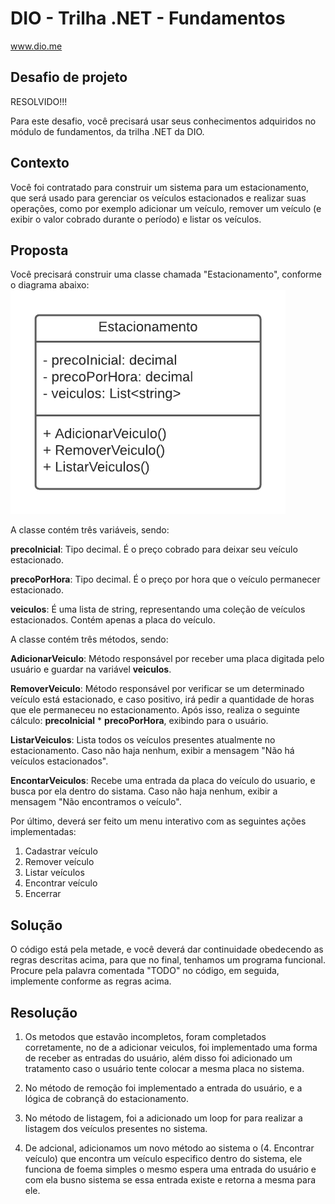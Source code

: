 # DIO - Trilha .NET - Fundamentos
www.dio.me

## Desafio de projeto
RESOLVIDO!!!

Para este desafio, você precisará usar seus conhecimentos adquiridos no módulo de fundamentos, da trilha .NET da DIO.

## Contexto
Você foi contratado para construir um sistema para um estacionamento, que será usado para gerenciar os veículos estacionados e realizar suas operações, como por exemplo adicionar um veículo, remover um veículo (e exibir o valor cobrado durante o período) e listar os veículos.

## Proposta
Você precisará construir uma classe chamada "Estacionamento", conforme o diagrama abaixo:
![Diagrama de classe estacionamento](diagrama_classe_estacionamento.png)

A classe contém três variáveis, sendo:

**precoInicial**: Tipo decimal. É o preço cobrado para deixar seu veículo estacionado.

**precoPorHora**: Tipo decimal. É o preço por hora que o veículo permanecer estacionado.

**veiculos**: É uma lista de string, representando uma coleção de veículos estacionados. Contém apenas a placa do veículo.

A classe contém três métodos, sendo:

**AdicionarVeiculo**: Método responsável por receber uma placa digitada pelo usuário e guardar na variável **veiculos**.

**RemoverVeiculo**: Método responsável por verificar se um determinado veículo está estacionado, e caso positivo, irá pedir a quantidade de horas que ele permaneceu no estacionamento. Após isso, realiza o seguinte cálculo: **precoInicial** * **precoPorHora**, exibindo para o usuário.

**ListarVeiculos**: Lista todos os veículos presentes atualmente no estacionamento. Caso não haja nenhum, exibir a mensagem "Não há veículos estacionados".

**EncontarVeiculos**: Recebe uma entrada da placa do veículo do usuario, e busca por ela dentro do sistama. Caso não haja nenhum, exibir a mensagem "Não encontramos o veículo".

Por último, deverá ser feito um menu interativo com as seguintes ações implementadas:
1. Cadastrar veículo
2. Remover veículo
3. Listar veículos
4. Encontrar veículo
5. Encerrar


## Solução
O código está pela metade, e você deverá dar continuidade obedecendo as regras descritas acima, para que no final, tenhamos um programa funcional. Procure pela palavra comentada "TODO" no código, em seguida, implemente conforme as regras acima.

## Resolução

1. Os metodos que estavão incompletos, foram completados corretamente, no de a adicionar veiculos, foi implementado uma forma de receber as entradas do usuário, além disso foi adicionado um tratamento caso o usuário tente colocar a mesma placa no sistema.

2. No método de remoção foi implementado a entrada do usuário, e a lógica de cobrançã do estacionamento.

3. No método de listagem, foi a adicionado um loop for para realizar a listagem dos veículos presentes no sistema.

4. De adcional, adicionamos um novo método ao sistema o (4. Encontrar veículo) que encontra um veículo especifico dentro do sistema, ele funciona de foema simples o mesmo espera uma entrada do usuário e com ela busno sistema se essa entrada existe e retorna a mesma para ele.
